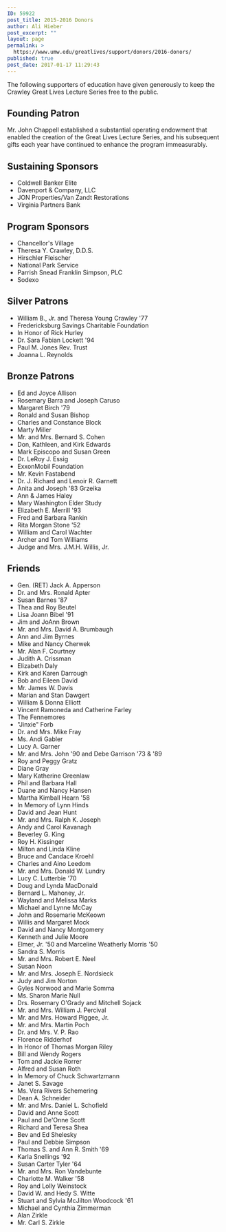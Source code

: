 ```yaml
---
ID: 59922
post_title: 2015-2016 Donors
author: Ali Hieber
post_excerpt: ""
layout: page
permalink: >
  https://www.umw.edu/greatlives/support/donors/2016-donors/
published: true
post_date: 2017-01-17 11:29:43
---
```

The following supporters of education have given generously to keep the Crawley Great Lives Lecture Series free to the public.
<h2>Founding Patron</h2>
Mr. John Chappell established a substantial operating endowment that enabled the creation of the Great Lives Lecture Series, and his subsequent gifts each year have continued to enhance the program immeasurably.
<h2>Sustaining Sponsors</h2>
<ul>
 	<li>Coldwell Banker Elite</li>
 	<li>Davenport &amp; Company, LLC</li>
 	<li>JON Properties/Van Zandt Restorations</li>
 	<li>Virginia Partners Bank</li>
</ul>
<h2>Program Sponsors</h2>
<ul>
 	<li>Chancellor's Village</li>
 	<li>Theresa Y. Crawley, D.D.S.</li>
 	<li>Hirschler Fleischer</li>
 	<li>National Park Service</li>
 	<li>Parrish Snead Franklin Simpson, PLC</li>
 	<li>Sodexo</li>
</ul>
<h2>Silver Patrons</h2>
<ul>
 	<li>William B., Jr. and Theresa Young Crawley '77</li>
 	<li>Fredericksburg Savings Charitable Foundation</li>
 	<li>In Honor of Rick Hurley</li>
 	<li>Dr. Sara Fabian Lockett '94</li>
 	<li>Paul M. Jones Rev. Trust</li>
 	<li>Joanna L. Reynolds</li>
</ul>
<h2>Bronze Patrons</h2>
<ul>
 	<li>Ed and Joyce Allison</li>
 	<li>Rosemary Barra and Joseph Caruso</li>
 	<li>Margaret Birch '79</li>
 	<li>Ronald and Susan Bishop</li>
 	<li>Charles and Constance Block</li>
 	<li>Marty Miller</li>
 	<li>Mr. and Mrs. Bernard S. Cohen</li>
 	<li>Don, Kathleen, and Kirk Edwards</li>
 	<li>Mark Episcopo and Susan Green</li>
 	<li>Dr. LeRoy J. Essig</li>
 	<li>ExxonMobil Foundation</li>
 	<li>Mr. Kevin Fastabend</li>
 	<li>Dr. J. Richard and Lenoir R. Garnett</li>
 	<li>Anita and Joseph '83 Grzeika</li>
 	<li>Ann &amp; James Haley</li>
 	<li>Mary Washington Elder Study</li>
 	<li>Elizabeth E. Merrill '93</li>
 	<li>Fred and Barbara Rankin</li>
 	<li>Rita Morgan Stone '52</li>
 	<li>William and Carol Wachter</li>
 	<li>Archer and Tom Williams</li>
 	<li>Judge and Mrs. J.M.H. Willis, Jr.</li>
</ul>
<h2>Friends</h2>
<ul>
 	<li>Gen. (RET) Jack A. Apperson</li>
 	<li>Dr. and Mrs. Ronald Apter</li>
 	<li>Susan Barnes '87</li>
 	<li>Thea and Roy Beutel</li>
 	<li>Lisa Joann Bibel '91</li>
 	<li>Jim and JoAnn Brown</li>
 	<li>Mr. and Mrs. David A. Brumbaugh</li>
 	<li>Ann and Jim Byrnes</li>
 	<li>Mike and Nancy Cherwek</li>
 	<li>Mr. Alan F. Courtney</li>
 	<li>Judith A. Crissman</li>
 	<li>Elizabeth Daly</li>
 	<li>Kirk and Karen Darrough</li>
 	<li>Bob and Eileen David</li>
 	<li>Mr. James W. Davis</li>
 	<li>Marian and Stan Dawgert</li>
 	<li>William &amp; Donna Elliott</li>
 	<li>Vincent Ramoneda and Catherine Farley</li>
 	<li>The Fennemores</li>
 	<li>"Jinxie" Forb</li>
 	<li>Dr. and Mrs. Mike Fray</li>
 	<li>Ms. Andi Gabler</li>
 	<li>Lucy A. Garner</li>
 	<li>Mr. and Mrs. John '90 and Debe Garrison '73 &amp; '89</li>
 	<li>Roy and Peggy Gratz</li>
 	<li>Diane Gray</li>
 	<li>Mary Katherine Greenlaw</li>
 	<li>Phil and Barbara Hall</li>
 	<li>Duane and Nancy Hansen</li>
 	<li>Martha Kimball Hearn '58</li>
 	<li>In Memory of Lynn Hinds</li>
 	<li>David and Jean Hunt</li>
 	<li>Mr. and Mrs. Ralph K. Joseph</li>
 	<li>Andy and Carol Kavanagh</li>
 	<li>Beverley G. King</li>
 	<li>Roy H. Kissinger</li>
 	<li>Milton and Linda Kline</li>
 	<li>Bruce and Candace Kroehl</li>
 	<li>Charles and Aino Leedom</li>
 	<li>Mr. and Mrs. Donald W. Lundry</li>
 	<li>Lucy C. Lutterbie '70</li>
 	<li>Doug and Lynda MacDonald</li>
 	<li>Bernard L. Mahoney, Jr.</li>
 	<li>Wayland and Melissa Marks</li>
 	<li>Michael and Lynne McCay</li>
 	<li>John and Rosemarie McKeown</li>
 	<li>Willis and Margaret Mock</li>
 	<li>David and Nancy Montgomery</li>
 	<li>Kenneth and Julie Moore</li>
 	<li>Elmer, Jr. '50 and Marceline Weatherly Morris '50</li>
 	<li>Sandra S. Morris</li>
 	<li>Mr. and Mrs. Robert E. Neel</li>
 	<li>Susan Noon</li>
 	<li>Mr. and Mrs. Joseph E. Nordsieck</li>
 	<li>Judy and Jim Norton</li>
 	<li>Gyles Norwood and Marie Somma</li>
 	<li>Ms. Sharon Marie Null</li>
 	<li>Drs. Rosemary O'Grady and Mitchell Sojack</li>
 	<li>Mr. and Mrs. William J. Percival</li>
 	<li>Mr. and Mrs. Howard Piggee, Jr.</li>
 	<li>Mr. and Mrs. Martin Poch</li>
 	<li>Dr. and Mrs. V. P. Rao</li>
 	<li>Florence Ridderhof</li>
 	<li>In Honor of Thomas Morgan Riley</li>
 	<li>Bill and Wendy Rogers</li>
 	<li>Tom and Jackie Rorrer</li>
 	<li>Alfred and Susan Roth</li>
 	<li>In Memory of Chuck Schwartzmann</li>
 	<li>Janet S. Savage</li>
 	<li>Ms. Vera Rivers Schemering</li>
 	<li>Dean A. Schneider</li>
 	<li>Mr. and Mrs. Daniel L. Schofield</li>
 	<li>David and Anne Scott</li>
 	<li>Paul and De'Onne Scott</li>
 	<li>Richard and Teresa Shea</li>
 	<li>Bev and Ed Shelesky</li>
 	<li>Paul and Debbie Simpson</li>
 	<li>Thomas S. and Ann R. Smith '69</li>
 	<li>Karla Snellings '92</li>
 	<li>Susan Carter Tyler '64</li>
 	<li>Mr. and Mrs. Ron Vandebunte</li>
 	<li>Charlotte M. Walker '58</li>
 	<li>Roy and Lolly Weinstock</li>
 	<li>David W. and Hedy S. Witte</li>
 	<li>Stuart and Sylvia McJilton Woodcock '61</li>
 	<li>Michael and Cynthia Zimmerman</li>
 	<li>Alan Zirkle</li>
 	<li>Mr. Carl S. Zirkle</li>
</ul>